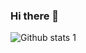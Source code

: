 ### Hi there 👋

<!--
**muaztalhaBulut/muaztalhaBulut** is a ✨ _special_ ✨ repository because its `README.md` (this file) appears on your GitHub profile.

Here are some ideas to get you started:

- 🔭 I’m currently working on iOS Development
- 🌱 I’m currently learning thread management
- 🤔 I’m looking for help with ...
- 💬 Ask me about iOS Development
- 📫 How to reach me: muaztalha97@gmail.com
-->
![Github stats 1](https://github-readme-stats.vercel.app/api?username=muaztalhaBulut&show_icons=true&theme=gradient)
